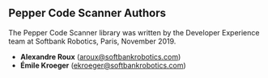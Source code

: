 ## Pepper Code Scanner Authors

The Pepper Code Scanner library was written by the Developer Experience team at Softbank Robotics, Paris, November 2019.

* **Alexandre Roux** (aroux@softbankrobotics.com)
* **Émile Kroeger** (ekroeger@softbankrobotics.com)